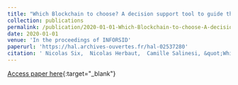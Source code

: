 ```yaml
---
title: "Which Blockchain to choose? A decision support tool to guide the choice of a Blockchain technology"
collection: publications
permalink: /publication/2020-01-01-Which-Blockchain-to-choose-A-decision-support-tool-to-guide-the-choice-of-a-Blockchain-technology
date: 2020-01-01
venue: 'In the proceedings of INFORSID'
paperurl: 'https://hal.archives-ouvertes.fr/hal-02537280'
citation: ' Nicolas Six,  Nicolas Herbaut,  Camille Salinesi, &quot;Which Blockchain to choose? A decision support tool to guide the choice of a Blockchain technology.&quot; In the proceedings of INFORSID, 2020.'
---
```

[Access paper here](https://hal.archives-ouvertes.fr/hal-02537280){:target="_blank"}
